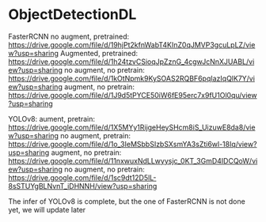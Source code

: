 # ObjectDetectionDL
FasterRCNN
no augment, pretrained: https://drive.google.com/file/d/19hjPt2kfnWabT4KInZ0qJMVP3gcuLpLZ/view?usp=sharing
Augmented, pretrained: https://drive.google.com/file/d/1h24tzvCSioqJpZznG_4cgwJcNnXJUABL/view?usp=sharing
no augment, no pretrain: https://drive.google.com/file/d/1kOtNpmk9KySOAS2RQBF6pqIazIqQlK7Y/view?usp=sharing
augment, no pretrain: https://drive.google.com/file/d/1J9d5tPYCE50iW6fE95erc7x9fU1Ol0qu/view?usp=sharing

YOLOv8:
aument, pretrain: https://drive.google.com/file/d/1X5MYy1RijgeHeySHcm8iS_UizuwE8da8/view?usp=sharing
no augment, pretrain: https://drive.google.com/file/d/1o_3IeMSbbSIzbSXsmYA3sZti6wl-18Iq/view?usp=sharing
augment, no pretrain: https://drive.google.com/file/d/11nxwuxNdLLwyysjc_0KT_3GmD4IDCQoW/view?usp=sharing
no augment, no pretrain: https://drive.google.com/file/d/1sc9dt12D5lL-8sSTUYgBLNvnT_iDHNNH/view?usp=sharing

The infer of YOLOv8 is complete, but the one of FasterRCNN is not done yet, we will update later